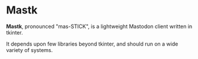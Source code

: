 # Mastk

__Mastk__, pronounced "mas-STICK", is a lightweight Mastodon client written in tkinter.

It depends upon few libraries beyond tkinter, and should run on a wide variety of systems.
